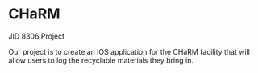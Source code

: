 # CHaRM
JID 8306 Project

Our project is to create an iOS application for the CHaRM facility that will allow users to log the recyclable materials they bring in.
